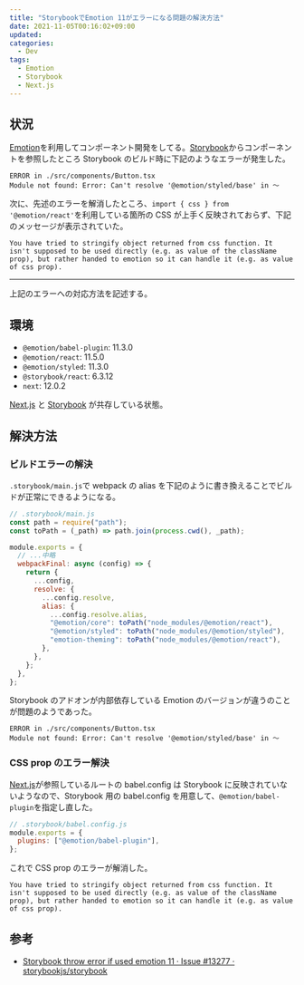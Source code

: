 ```yaml
---
title: "StorybookでEmotion 11がエラーになる問題の解決方法"
date: 2021-11-05T00:16:02+09:00
updated:
categories:
  - Dev
tags:
  - Emotion
  - Storybook
  - Next.js
---
```


## 状況

[Emotion](https://github.com/emotion-js/emotion)を利用してコンポーネント開発をしてる。[Storybook](https://storybook.js.org/)からコンポーネントを参照したところ Storybook のビルド時に下記のようなエラーが発生した。

```
ERROR in ./src/components/Button.tsx
Module not found: Error: Can't resolve '@emotion/styled/base' in 〜
```

次に、先述のエラーを解消したところ、`import { css } from '@emotion/react'`を利用している箇所の CSS が上手く反映されておらず、下記のメッセージが表示されていた。

```
You have tried to stringify object returned from css function. It isn't supposed to be used directly (e.g. as value of the className prop), but rather handed to emotion so it can handle it (e.g. as value of css prop).
```

---

上記のエラーへの対応方法を記述する。

## 環境

- `@emotion/babel-plugin`: 11.3.0
- `@emotion/react`: 11.5.0
- `@emotion/styled`: 11.3.0
- `@storybook/react`: 6.3.12
- `next`: 12.0.2

[Next.js](https://nextjs.org/) と [Storybook](https://storybook.js.org/) が共存している状態。

## 解決方法

### ビルドエラーの解決

`.storybook/main.js`で webpack の alias を下記のように書き換えることでビルドが正常にできるようになる。

```js
// .storybook/main.js
const path = require("path");
const toPath = (_path) => path.join(process.cwd(), _path);

module.exports = {
  // ...中略
  webpackFinal: async (config) => {
    return {
      ...config,
      resolve: {
        ...config.resolve,
        alias: {
          ...config.resolve.alias,
          "@emotion/core": toPath("node_modules/@emotion/react"),
          "@emotion/styled": toPath("node_modules/@emotion/styled"),
          "emotion-theming": toPath("node_modules/@emotion/react"),
        },
      },
    };
  },
};
```

Storybook のアドオンが内部依存している Emotion のバージョンが違うのことが問題のようであった。

```
ERROR in ./src/components/Button.tsx
Module not found: Error: Can't resolve '@emotion/styled/base' in 〜
```

### CSS prop のエラー解決

[Next.js](https://nextjs.org/)が参照しているルートの babel.config は Storybook に反映されていないようなので、Storybook 用の babel.config を用意して、`@emotion/babel-plugin`を指定し直した。

```js
// .storybook/babel.config.js
module.exports = {
  plugins: ["@emotion/babel-plugin"],
};
```

これで CSS prop のエラーが解消した。

```
You have tried to stringify object returned from css function. It isn't supposed to be used directly (e.g. as value of the className prop), but rather handed to emotion so it can handle it (e.g. as value of css prop).
```

## 参考

- [Storybook throw error if used emotion 11 · Issue #13277 · storybookjs/storybook](https://github.com/storybookjs/storybook/issues/13277#issuecomment-751747964)
